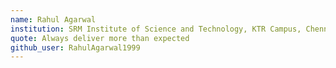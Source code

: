 ```yaml
---
name: Rahul Agarwal
institution: SRM Institute of Science and Technology, KTR Campus, Chennai
quote: Always deliver more than expected
github_user: RahulAgarwal1999
---
```

